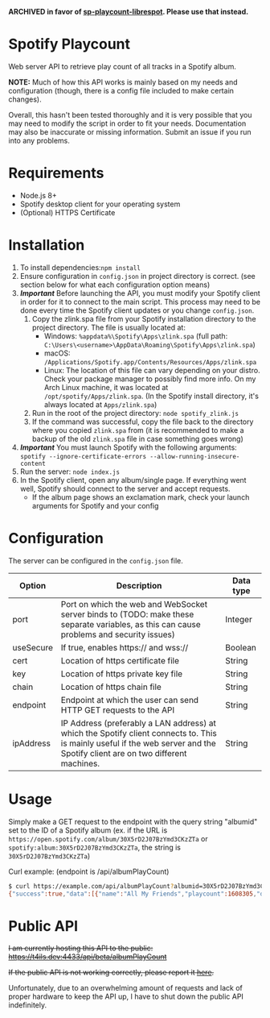 **ARCHIVED in favor of [sp-playcount-librespot](https://github.com/evilarceus/sp-playcount-librespot). Please use that instead.**

# Spotify Playcount
Web server API to retrieve play count of all tracks in a Spotify album.

**NOTE:** Much of how this API works is mainly based on my needs and configuration (though, there is a config file included to make certain changes).

Overall, this hasn't been tested thoroughly and it is very possible that you may need to modify the script in order to fit your needs. Documentation may also be inaccurate or missing information. Submit an issue if you run into any problems.

# Requirements
* Node.js 8+
* Spotify desktop client for your operating system
* (Optional) HTTPS Certificate

# Installation
1. To install dependencies:`npm install`
2. Ensure configuration in `config.json` in project directory is correct. (see section below for what each configuration option means)
3. _**Important**_ Before launching the API, you must modify your Spotify client in order for it to connect to the main script. This process may need to be done every time the Spotify client updates or you change `config.json`.
    1. Copy the zlink.spa file from your Spotify installation directory to the project directory. The file is usually located at:
        * Windows: `%appdata%\Spotify\Apps\zlink.spa` (full path: `C:\Users\<username>\AppData\Roaming\Spotify\Apps\zlink.spa`)
        * macOS: `/Applications/Spotify.app/Contents/Resources/Apps/zlink.spa`
        * Linux: The location of this file can vary depending on your distro. Check your package manager to possibly find more info. On my Arch Linux machine, it was located at `/opt/spotify/Apps/zlink.spa`. (In the Spotify install directory, it's always located at `Apps/zlink.spa`)
    2. Run in the root of the project directory: `node spotify_zlink.js`
    3. If the command was successful, copy the file back to the directory where you copied `zlink.spa` from (it is recommended to make a backup of the old `zlink.spa` file in case something goes wrong)
4. _**Important**_ You must launch Spotify with the following arguments:
  `spotify --ignore-certificate-errors --allow-running-insecure-content`
5. Run the server: `node index.js`
6. In the Spotify client, open any album/single page. If everything went well, Spotify should connect to the server and accept requests.
    * If the album page shows an exclamation mark, check your launch arguments for Spotify and your config

# Configuration
The server can be configured in the `config.json` file.

| Option    | Description                                                                                                                                                                  | Data type |
|-----------|------------------------------------------------------------------------------------------------------------------------------------------------------------------------------|-----------|
| port      | Port on which the web and WebSocket server binds to (TODO: make these separate variables, as this can cause problems and security issues)                                                        | Integer   |
| useSecure | If true, enables https:// and wss://                                                                                                                                         | Boolean   |
| cert      | Location of https certificate file                                                                                                                                           | String    |
| key       | Location of https private key file                                                                                                                                           | String    |
| chain     | Location of https chain file                                                                                                                                                 | String    |
| endpoint  | Endpoint at which the user can send HTTP GET requests to the API                                                                                                             | String    |
| ipAddress | IP Address (preferably a LAN address) at which the Spotify client connects to. This is mainly useful if the web server and the Spotify client are on two different machines. | String    |

# Usage
Simply make a GET request to the endpoint with the query string "albumid" set to the ID of a Spotify album (ex. if the URL is `https://open.spotify.com/album/30X5rD2J07BzYmd3CKzZTa` or `spotify:album:30X5rD2J07BzYmd3CKzZTa`, the string is `30X5rD2J07BzYmd3CKzZTa`)

Curl example: (endpoint is /api/albumPlayCount)
```bash
$ curl https://example.com/api/albumPlayCount?albumid=30X5rD2J07BzYmd3CKzZTa
{"success":true,"data":[{"name":"All My Friends","playcount":1608305,"disc":1,"number":1,"uri":"spotify:track:7sGTH1fber0bhncNMfNxmt"}]}
```

# Public API
~~I am currently hosting this API to the public: https://t4ils.dev:4433/api/beta/albumPlayCount~~

~~If the public API is not working correctly, please report it [here](https://github.com/evilarceus/Spotify-PlayCount/issues/11).~~

Unfortunately, due to an overwhelming amount of requests and lack of proper hardware to keep the API up, I have to shut down the public API indefinitely.
